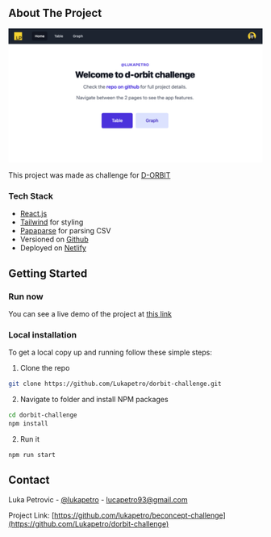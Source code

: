 <!-- ABOUT THE PROJECT -->

## About The Project

[![Product Name Screen Shot][product-screenshot]](https://competent-curran-e82317.netlify.app/)

This project was made as challenge for [D-ORBIT](https://www.dorbit.space/)

### Tech Stack

- [React.js](https://reactjs.org/)
- [Tailwind](https://tailwindcss.com/) for styling
- [Papaparse](https://www.papaparse.com/) for parsing CSV
- Versioned on [Github](https://github.com/Lukapetro/dorbit-challenge)
- Deployed on [Netlify](https://www.netlify.com/)

<!-- GETTING STARTED -->

## Getting Started

### Run now

You can see a live demo of the project at [this link](https://competent-curran-e82317.netlify.app/)

### Local installation

To get a local copy up and running follow these simple steps:

1. Clone the repo

```sh
git clone https://github.com/Lukapetro/dorbit-challenge.git
```

2. Navigate to folder and install NPM packages

```sh
cd dorbit-challenge
npm install
```

2. Run it

```sh
npm run start
```

<!-- CONTACT -->

## Contact

Luka Petrovic - [@lukapetro](https://www.linkedin.com/in/lukapetro/) - lucapetro93@gmail.com

Project Link: [https://github.com/lukapetro/beconcept-challenge](https://github.com/Lukapetro/dorbit-challenge)

<!-- MARKDOWN LINKS & IMAGES -->

[product-screenshot]: src/assets/images/dorbit-challenge.png
